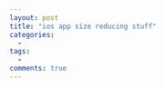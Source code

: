 ```yaml
---
layout: post
title: "ios app size reducing stuff"
categories:
  - 
tags:
  - 
comments: true
---
```




<!-- more -->



